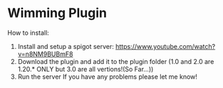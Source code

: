# Wimming Plugin
How to install:
1) Install and setup a spigot server: https://www.youtube.com/watch?v=n8NM9BUBmF8
2) Download the plugin and add it to the plugin folder (1.0 and 2.0 are 1.20.* ONLY but 3.0 are all vertions!(So Far...))
3) Run the server
If you have any problems please let me know!
